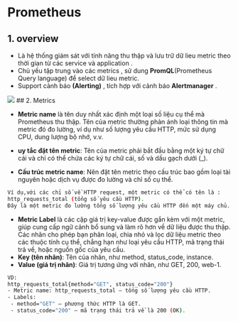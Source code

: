# Prometheus

## 1. overview

- Là hệ thống giám sát với tính năng thu thập và lưu trữ dữ lieu metric theo thời gian từ các service và application .
- Chủ yếu tập trung vào các metrics , sử dung **PromQL**(Prometheus Query language) để select dữ lieu metric.
- Support cảnh báo **(Alerting)** , tích hợp với cảnh báo **Alertmanager** .

<img src="https://imgur.com/a/9sXbhOC](https://prometheus.io/assets/architecture.png">
## 2. Metrics

- **Metric name** là tên duy nhất xác định một loại số liệu cụ thể mà Prometheus thu thập. Tên của metric thường phản ánh loại thông tin mà metric đó đo lường, ví dụ như số lượng yêu cầu HTTP, mức sử dụng CPU, dung lượng bộ nhớ, v.v.

- **uy tắc đặt tên metric**: Tên của metric phải bắt đầu bằng một ký tự chữ cái và chỉ có thể chứa các ký tự chữ cái, số và dấu gạch dưới (_).

- **Cấu trúc metric name**: Nên đặt tên metric theo cấu trúc bao gồm loại tài nguyên hoặc dịch vụ được đo lường và chỉ số cụ thể.

```sh
Ví dụ,với các chỉ số về HTTP request, một metric có thể có tên là :
http_requests_total (tổng số yêu cầu HTTP).
Đây là một metric đo lường tổng số lượng yêu cầu HTTP đến một máy chủ.
```

- **Metric Label** là các cặp giá trị key-value được gắn kèm với một metric, giúp cung cấp ngữ cảnh bổ sung và làm rõ hơn về dữ liệu được thu thập. Các nhãn cho phép bạn phân loại, chia nhỏ và lọc dữ liệu metric theo các thuộc tính cụ thể, chẳng hạn như loại yêu cầu HTTP, mã trạng thái trả về, hoặc nguồn gốc của yêu cầu.
 - **Key (tên nhãn)**: Tên của nhãn, như method, status_code, instance.
 - **Value (giá trị nhãn)**: Giá trị tương ứng với nhãn, như GET, 200, web-1.
```sh
VD:
http_requests_total{method="GET", status_code="200"}
- Metric name: http_requests_total — tổng số lượng yêu cầu HTTP.
- Labels:
 - method="GET" — phương thức HTTP là GET.
 - status_code="200" — mã trạng thái trả về là 200 (OK).
```
